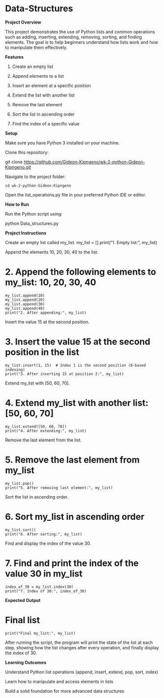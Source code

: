 # Data-Structures

**Project Overview**

This project demonstrates the use of Python lists and common operations such as adding, inserting, extending, removing, sorting, and finding elements. The goal is to help beginners understand how lists work and how to manipulate them effectively.

**Features**

1. Create an empty list
2. Append elements to a list

3. Insert an element at a specific position

4. Extend the list with another list

5. Remove the last element

6. Sort the list in ascending order

7. Find the index of a specific value

**Setup**

Make sure you have Python 3 installed on your machine.

Clone this repository:

git clone https://github.com/Gideon-Kipngeno/wk-2-python-Gideon-Kipngeno.git


Navigate to the project folder:

    cd wk-2-python-Gideon-Kipngeno
    
Open the list_operations.py file in your preferred Python IDE or editor.

**How to Run**

Run the Python script using:

python Data_structures.py

**Project Instructions**

Create an empty list called my_list.
    my_list = []
    print("1. Empty list:", my_list)

Append the elements 10, 20, 30, 40 to the list.
# 2. Append the following elements to my_list: 10, 20, 30, 40
    my_list.append(10)
    my_list.append(20)
    my_list.append(30)
    my_list.append(40)
    print("2. After appending:", my_list)


Insert the value 15 at the second position.
# 3. Insert the value 15 at the second position in the list
    my_list.insert(1, 15)  # Index 1 is the second position (0-based indexing)
    print("3. After inserting 15 at position 2:", my_list)

Extend my_list with [50, 60, 70].
# 4. Extend my_list with another list: [50, 60, 70]
    my_list.extend([50, 60, 70])
    print("4. After extending:", my_list)

Remove the last element from the list.
# 5. Remove the last element from my_list
    my_list.pop()
    print("5. After removing last element:", my_list)

Sort the list in ascending order.
# 6. Sort my_list in ascending order
    my_list.sort()
    print("6. After sorting:", my_list)

Find and display the index of the value 30.
# 7. Find and print the index of the value 30 in my_list
    index_of_30 = my_list.index(30)
    print("7. Index of 30:", index_of_30)

**Expected Output**
# Final list
    print("Final my_list:", my_list)

After running the script, the program will print the state of the list at each step, showing how the list changes after every operation, and finally display the index of 30.

**Learning Outcomes**

Understand Python list operations (append, insert, extend, pop, sort, index)

Learn how to manipulate and access elements in lists

Build a solid foundation for more advanced data structures